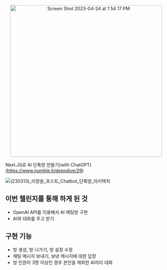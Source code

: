 <p align="center">
<img width="474" alt="Screen Shot 2023-04-24 at 1 54 17 PM" src="https://user-images.githubusercontent.com/32918097/233903125-4ea533bb-2326-49d5-868b-bf55a93e9cdd.png">
</p>



Next.JS로 AI 단톡방 만들기(with ChatGPT) (https://www.numble.it/deepdive/29)

![(230313)_이창윤_호스트_Chatbot_단톡방_아키텍처](https://user-images.githubusercontent.com/32918097/233902166-fe4fea60-d8a6-4e9f-b9e9-05806bab8e8d.png)



## 이번 챌린지를 통해 하게 된 것

* OpenAI API를 이용해서 AI 채팅방 구현
* AI와 대화를 주고 받기

## 구현 기능

* 방 생성, 방 나가기, 방 설정 수정
* 채팅 메시지 보내기, 보낸 메시지에 대한 답장
* 방 인원이 3명 이상인 경우 본인을 제외한 AI끼리 대화
